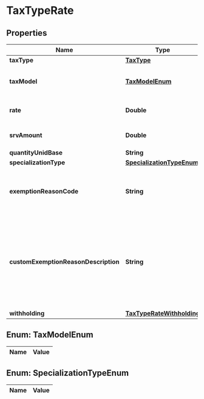 
# TaxTypeRate

## Properties
Name | Type | Description | Notes
------------ | ------------- | ------------- | -------------
**taxType** | [**TaxType**](TaxType.md) |  | 
**taxModel** | [**TaxModelEnum**](#TaxModelEnum) | Tax can be calculated by rate or by quantity | 
**rate** | **Double** | Specific tax rate ex 3.5 (3.5%) |  [optional]
**srvAmount** | **Double** | Specific tax rate ex 3.5 (3.5%) |  [optional]
**quantityUnidBase** | **String** |  |  [optional]
**specializationType** | [**SpecializationTypeEnum**](#SpecializationTypeEnum) |  |  [optional]
**exemptionReasonCode** | **String** | UUID Reference to an item in the LegalReason store.  |  [optional]
**customExemptionReasonDescription** | **String** | Optional textual reason description, to be used when reason codes are generic (i.e. reason code 999 &#x3D; Other).  |  [optional]
**withholding** | [**TaxTypeRateWithholding**](TaxTypeRateWithholding.md) |  |  [optional]


<a name="TaxModelEnum"></a>
## Enum: TaxModelEnum
Name | Value
---- | -----


<a name="SpecializationTypeEnum"></a>
## Enum: SpecializationTypeEnum
Name | Value
---- | -----



